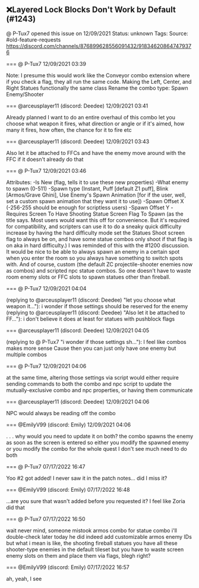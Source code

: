 ## ❌Layered Lock Blocks Don't Work by Default (#1243)
@ P-Tux7 opened this issue on 12/09/2021
Status: unknown
Tags: 
Source: #old-feature-requests https://discord.com/channels/876899628556091432/918346208647479376


=== @ P-Tux7 12/09/2021 03:39

Note: I presume this would work like the Conveyor combo extension where if you check a flag, they all run the same code. Making the Left, Center, and Right Statues functionally the same class
Rename the combo type: Spawn Enemy/Shooter

=== @arceusplayer11 (discord: Deedee) 12/09/2021 03:41

Already planned
I want to do an entire overhaul of this combo
let you choose what weapon it fires, what direction or angle or if it's aimed, how many it fires, how often, the chance for it to fire
etc

=== @arceusplayer11 (discord: Deedee) 12/09/2021 03:43

Also let it be attached to FFCs and have the enemy move around with the FFC if it doesn't already do that

=== @ P-Tux7 12/09/2021 03:46

Attributes:
-Is New (flag, tells it to use these new properties)
-What enemy to spawn (0-511)
-Spawn type (Instant, Puff [default Z1 puff], Blink [Armos/Grave Ghini], Use Enemy's Spawn Animation [for if the user, well, set a custom spawn animation that they want it to use])
-Spawn Offset X (-256-255 should be enough for scriptless users)
-Spawn Offset Y
-Requires Screen To Have Shooting Statue Screen Flag To Spawn (as the title says. Most users would want this off for convenience. But it's required for compatibility, and scripters can use it to do a sneaky quick difficulty increase by having the hard difficulty mode set the Statues Shoot screen flag to always be on, and have some statue combos only shoot if that flag is on aka in hard difficulty.)
I was reminded of this with the #1200 discussion. It would be nice to be able to always spawn an enemy in a certain spot when you enter the room so you always have something to switch spots with.
And of course, custom (the default ZC projectile-shooter enemies now as combos) and scripted npc statue combos.
So one doesn't have to waste room enemy slots or FFC slots to spawn statues other than fireball.

=== @ P-Tux7 12/09/2021 04:04

(replying to @arceusplayer11 (discord: Deedee) "let you choose what weapon it…"): i wonder if those settings should be reserved for the enemy
(replying to @arceusplayer11 (discord: Deedee) "Also let it be attached to FF…"): i don't believe it does at least for statues with pushblock flags

=== @arceusplayer11 (discord: Deedee) 12/09/2021 04:05

(replying to @ P-Tux7 "i wonder if those settings sh…"): I feel like combos makes more sense
Cause then you can just only have one enemy
but multiple combos

=== @ P-Tux7 12/09/2021 04:06

at the same time, altering those settings via script would either require sending commands to both the combo and npc script to update the mutually-exclusive combo and npc properties, or having them communicate

=== @arceusplayer11 (discord: Deedee) 12/09/2021 04:06

NPC would always be reading off the combo

=== @EmilyV99 (discord: Emily) 12/09/2021 04:06

. . . why would you need to update it on both?
the combo spawns the enemy as soon as the screen is entered
so either you modify the spawned enemy
or you modify the combo for the whole quest
I don't see much need to do both

=== @ P-Tux7 07/17/2022 16:47

Yoo #2 got added! I never saw it in the patch notes... did I miss it?

=== @EmilyV99 (discord: Emily) 07/17/2022 16:48

...are you sure that wasn't added before you requested it?
I feel like Zoria did that

=== @ P-Tux7 07/17/2022 16:50

wait never mind, someone mistook armos combo for statue combo
i'll double-check later today
he did indeed add customizable armos enemy IDs
but what i mean is like, the shooting fireball statues
you have all these shooter-type enemies in the default tileset but you have to waste screen enemy slots on them and place them via flags, blegh right?

=== @EmilyV99 (discord: Emily) 07/17/2022 16:57

ah, yeah, I see
